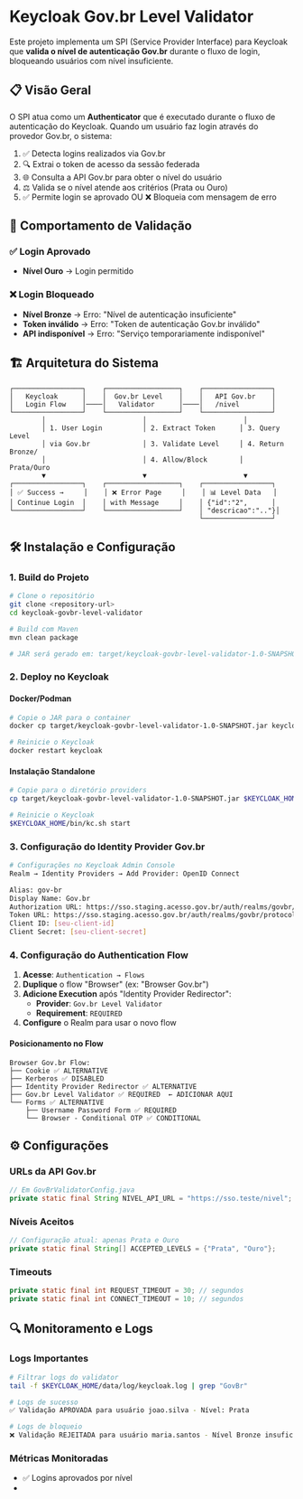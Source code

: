 # Keycloak Gov.br Level Validator

Este projeto implementa um SPI (Service Provider Interface) para Keycloak que **valida o nível de autenticação Gov.br** durante o fluxo de login, bloqueando usuários com nível insuficiente.

## 📋 Visão Geral

O SPI atua como um **Authenticator** que é executado durante o fluxo de autenticação do Keycloak. Quando um usuário faz login através do provedor Gov.br, o sistema:

1. ✅ Detecta logins realizados via Gov.br
2. 🔍 Extrai o token de acesso da sessão federada
3. 🌐 Consulta a API Gov.br para obter o nível do usuário
4. ⚖️ Valida se o nível atende aos critérios (Prata ou Ouro)
5. ✅ Permite login se aprovado OU ❌ Bloqueia com mensagem de erro

## 🚨 Comportamento de Validação

### ✅ **Login Aprovado**
- **Nível Ouro** → Login permitido

### ❌ **Login Bloqueado**
- **Nível Bronze** → Erro: "Nível de autenticação insuficiente"
- **Token inválido** → Erro: "Token de autenticação Gov.br inválido"
- **API indisponível** → Erro: "Serviço temporariamente indisponível"

## 🏗️ Arquitetura do Sistema

```
┌─────────────────┐    ┌──────────────────┐    ┌─────────────────┐
│   Keycloak      │    │  Gov.br Level    │    │   API Gov.br    │
│   Login Flow    │────│   Validator      │────│   /nivel        │
└─────────────────┘    └──────────────────┘    └─────────────────┘
        │                        │                        │
        │ 1. User Login          │ 2. Extract Token      │ 3. Query Level
        │ via Gov.br             │ 3. Validate Level     │ 4. Return Bronze/
        │                        │ 4. Allow/Block        │    Prata/Ouro
        ▼                        ▼                        ▼
┌─────────────────┐    ┌──────────────────┐    ┌─────────────────┐
│ ✅ Success →     │    │ ❌ Error Page     │    │ 📊 Level Data   │
│ Continue Login  │    │ with Message     │    │ {"id":"2",      │
└─────────────────┘    └──────────────────┘    │ "descricao":".."}│
                                               └─────────────────┘
```

## 🛠️ Instalação e Configuração

### 1. Build do Projeto

```bash
# Clone o repositório
git clone <repository-url>
cd keycloak-govbr-level-validator

# Build com Maven
mvn clean package

# JAR será gerado em: target/keycloak-govbr-level-validator-1.0-SNAPSHOT.jar
```

### 2. Deploy no Keycloak

#### **Docker/Podman**
```bash
# Copie o JAR para o container
docker cp target/keycloak-govbr-level-validator-1.0-SNAPSHOT.jar keycloak:/opt/keycloak/providers/

# Reinicie o Keycloak
docker restart keycloak
```

#### **Instalação Standalone**
```bash
# Copie para o diretório providers
cp target/keycloak-govbr-level-validator-1.0-SNAPSHOT.jar $KEYCLOAK_HOME/providers/

# Reinicie o Keycloak
$KEYCLOAK_HOME/bin/kc.sh start
```

### 3. Configuração do Identity Provider Gov.br

```bash
# Configurações no Keycloak Admin Console
Realm → Identity Providers → Add Provider: OpenID Connect

Alias: gov-br
Display Name: Gov.br
Authorization URL: https://sso.staging.acesso.gov.br/auth/realms/govbr/protocol/openid_connect/auth
Token URL: https://sso.staging.acesso.gov.br/auth/realms/govbr/protocol/openid_connect/token
Client ID: [seu-client-id]
Client Secret: [seu-client-secret]
```

### 4. Configuração do Authentication Flow

1. **Acesse**: `Authentication → Flows`
2. **Duplique** o flow "Browser" (ex: "Browser Gov.br")
3. **Adicione Execution** após "Identity Provider Redirector":
   - **Provider**: `Gov.br Level Validator`
   - **Requirement**: `REQUIRED`
4. **Configure** o Realm para usar o novo flow

#### **Posicionamento no Flow**
```
Browser Gov.br Flow:
├── Cookie ✅ ALTERNATIVE
├── Kerberos ✅ DISABLED  
├── Identity Provider Redirector ✅ ALTERNATIVE
├── Gov.br Level Validator ✅ REQUIRED  ← ADICIONAR AQUI
└── Forms ✅ ALTERNATIVE
    ├── Username Password Form ✅ REQUIRED
    └── Browser - Conditional OTP ✅ CONDITIONAL
```

## ⚙️ Configurações

### **URLs da API Gov.br**
```java
// Em GovBrValidatorConfig.java
private static final String NIVEL_API_URL = "https://sso.teste/nivel";
```

### **Níveis Aceitos**
```java
// Configuração atual: apenas Prata e Ouro
private static final String[] ACCEPTED_LEVELS = {"Prata", "Ouro"};
```

### **Timeouts**
```java
private static final int REQUEST_TIMEOUT = 30; // segundos
private static final int CONNECT_TIMEOUT = 10; // segundos
```

## 🔍 Monitoramento e Logs

### **Logs Importantes**
```bash
# Filtrar logs do validator
tail -f $KEYCLOAK_HOME/data/log/keycloak.log | grep "GovBr"

# Logs de sucesso
✅ Validação APROVADA para usuário joao.silva - Nível: Prata

# Logs de bloqueio  
❌ Validação REJEITADA para usuário maria.santos - Nível Bronze insuficiente
```

### **Métricas Monitoradas**
- ✅ Logins aprovados por nível
-